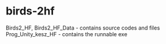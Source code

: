 # birds-2hf

Birds2_HF, Birds2_HF_Data - contains source codes and files
Prog_Unity_kesz_HF - contains the runnable exe